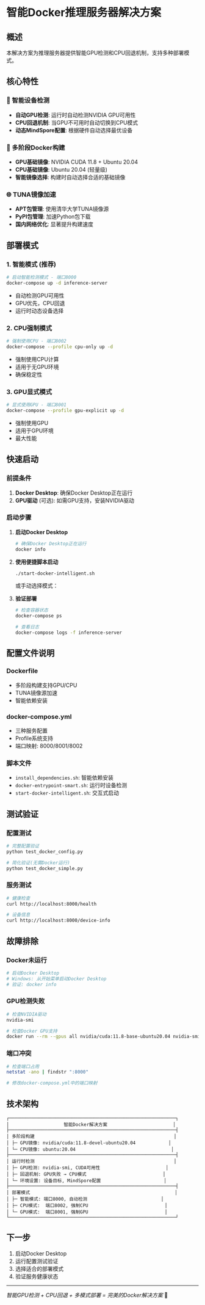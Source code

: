 # 智能Docker推理服务器解决方案

## 概述
本解决方案为推理服务器提供智能GPU检测和CPU回退机制，支持多种部署模式。

## 核心特性

### 🔧 智能设备检测
- **自动GPU检测**: 运行时自动检测NVIDIA GPU可用性
- **CPU回退机制**: 当GPU不可用时自动切换到CPU模式  
- **动态MindSpore配置**: 根据硬件自动选择最优设备

### 🐳 多阶段Docker构建
- **GPU基础镜像**: NVIDIA CUDA 11.8 + Ubuntu 20.04
- **CPU基础镜像**: Ubuntu 20.04 (轻量级)
- **智能镜像选择**: 构建时自动选择合适的基础镜像

### 🌐 TUNA镜像加速
- **APT包管理**: 使用清华大学TUNA镜像源
- **PyPI包管理**: 加速Python包下载
- **国内网络优化**: 显著提升构建速度

## 部署模式

### 1. 智能模式 (推荐)
```bash
# 启动智能检测模式 - 端口8000
docker-compose up -d inference-server
```
- 自动检测GPU可用性
- GPU优先，CPU回退
- 运行时动态设备选择

### 2. CPU强制模式
```bash
# 强制使用CPU - 端口8002  
docker-compose --profile cpu-only up -d
```
- 强制使用CPU计算
- 适用于无GPU环境
- 确保稳定性

### 3. GPU显式模式
```bash
# 显式使用GPU - 端口8001
docker-compose --profile gpu-explicit up -d
```
- 强制使用GPU
- 适用于GPU环境
- 最大性能

## 快速启动

### 前提条件
1. **Docker Desktop**: 确保Docker Desktop正在运行
2. **GPU驱动** (可选): 如需GPU支持，安装NVIDIA驱动

### 启动步骤
1. **启动Docker Desktop**
   ```powershell
   # 确保Docker Desktop正在运行
   docker info
   ```

2. **使用便捷脚本启动**
   ```bash
   ./start-docker-intelligent.sh
   ```
   或手动选择模式：
   
3. **验证部署**
   ```bash
   # 检查容器状态
   docker-compose ps
   
   # 查看日志
   docker-compose logs -f inference-server
   ```

## 配置文件说明

### Dockerfile
- 多阶段构建支持GPU/CPU
- TUNA镜像源加速
- 智能依赖安装

### docker-compose.yml  
- 三种服务配置
- Profile系统支持
- 端口映射: 8000/8001/8002

### 脚本文件
- `install_dependencies.sh`: 智能依赖安装
- `docker-entrypoint-smart.sh`: 运行时设备检测
- `start-docker-intelligent.sh`: 交互式启动

## 测试验证

### 配置测试
```bash
# 完整配置验证
python test_docker_config.py

# 简化验证(无需Docker运行)
python test_docker_simple.py
```

### 服务测试
```bash
# 健康检查
curl http://localhost:8000/health

# 设备信息
curl http://localhost:8000/device-info
```

## 故障排除

### Docker未运行
```bash
# 启动Docker Desktop
# Windows: 从开始菜单启动Docker Desktop
# 验证: docker info
```

### GPU检测失败
```bash
# 检查NVIDIA驱动
nvidia-smi

# 检查Docker GPU支持
docker run --rm --gpus all nvidia/cuda:11.8-base-ubuntu20.04 nvidia-smi
```

### 端口冲突
```bash
# 检查端口占用
netstat -ano | findstr ":8000"

# 修改docker-compose.yml中的端口映射
```

## 技术架构

```
┌─────────────────────────────────────────────────────────────┐
│                    智能Docker解决方案                        │
├─────────────────────────────────────────────────────────────┤
│ 多阶段构建                                                   │
│ ├─ GPU镜像: nvidia/cuda:11.8-devel-ubuntu20.04            │
│ └─ CPU镜像: ubuntu:20.04                                   │
├─────────────────────────────────────────────────────────────┤
│ 运行时检测                                                   │
│ ├─ GPU检测: nvidia-smi, CUDA可用性                        │
│ ├─ 回退机制: GPU失败 → CPU模式                            │
│ └─ 环境设置: 设备目标, MindSpore配置                       │
├─────────────────────────────────────────────────────────────┤
│ 部署模式                                                     │
│ ├─ 智能模式: 端口8000, 自动检测                           │
│ ├─ CPU模式:  端口8002, 强制CPU                            │
│ └─ GPU模式:  端口8001, 强制GPU                            │
└─────────────────────────────────────────────────────────────┘
```

## 下一步
1. 启动Docker Desktop
2. 运行配置测试验证
3. 选择适合的部署模式
4. 验证服务健康状态

---
*智能GPU检测 + CPU回退 + 多模式部署 = 完美的Docker解决方案* 🚀

